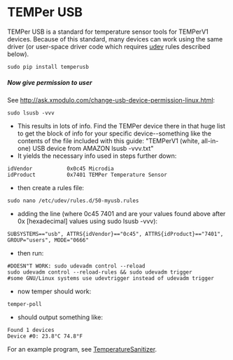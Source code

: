 # TEMPer USB
TEMPer USB is a standard for temperature sensor tools for TEMPerV1 devices.
Because of this standard, many devices can work using the same driver (or user-space driver code which requires [udev](../developer/udev.md) rules described below).
```
sudo pip install temperusb
```
##### Now give permission to user
See <http://ask.xmodulo.com/change-usb-device-permission-linux.html>:
```
sudo lsusb -vvv
```
* This results in lots of info. Find the TEMPer device there in that huge list to get the block of info for your specific device--something like the contents of the file included with this guide: "TEMPerV1 (white, all-in-one) USB device from AMAZON lsusb -vvv.txt"
* It yields the necessary info used in steps further down:
```
idVendor           0x0c45 Microdia
idProduct          0x7401 TEMPer Temperature Sensor
```
* then create a rules file:
```
sudo nano /etc/udev/rules.d/50-myusb.rules
```
* adding the line (where 0c45 7401 and are your values found above after 0x [hexadecimal] values using sudo lsusb -vvv):
```
SUBSYSTEMS=="usb", ATTRS{idVendor}=="0c45", ATTRS{idProduct}=="7401", GROUP="users", MODE="0666"
```
* then run:
```
#DOESN"T WORK: sudo udevadm control --reload
sudo udevadm control --reload-rules && sudo udevadm trigger
#some GNU/Linux systems use udevtrigger instead of udevadm trigger
```
* now temper should work:
```
temper-poll
```
* should output something like:
```
Found 1 devices
Device #0: 23.8°C 74.8°F
```

For an example program, see [TemperatureSanitizer](https://github.com/poikilos/TemperatureSanitizer).
